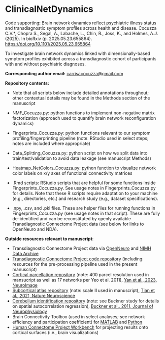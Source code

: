 # ClinicalNetDynamics

Code supporting: Brain network dynamics reflect psychiatric illness status and transdiagnostic symptom profiles across health and disease. Cocuzza C.V.*, Chopra S., Segal, A., Labache, L., Chin, R., Joss, K., and Holmes, A.J. (2025). 
In bioRxiv (p. 2025.05.23.655864). https://doi.org/10.1101/2025.05.23.655864

To investigate brain network dynamics linked with dimensionally-based symptom profiles exhibited across a transdiagnostic cohort of participants with and without psychiatric diagnoses. 

**Corresponding author email:** carrisacocuzza@gmail.com

**Repository contents:**
* Note that all scripts below include detailed annotations throughout; other contextual details may be found in the Methods section of the manuscript
  
* NMF_Cocuzza.py: python functions to implement non-negative matrix factorization (approach used to quantify brain network reconfiguration dynamics)
  
* Fingerprints_Cocuzza.py: python functions relevant to our symptom profiling/fingerprinting pipeline (note: RStudio used in select steps; notes are included where appropriate)
  
* Data_Splitting_Cocuzza.py: python script on how we split data into train/test/validation to avoid data leakage (see manuscript Methods)
  
* Heatmap_NetColors_Cocuzza.py: python function to visualize network color labels on x/y axes of functional connectivity matrices
  
* .Rmd scripts: RStudio scripts that are helpful for some functions inside Fingerprints_Cocuzza.py. See usage notes in Fingerprints_Cocuzza.py for details. Note that these R scripts require adaptation to your machine (e.g., directories, etc.) and research study (e.g., dataset specifications).
  
* .npy, .csv, and .pkl files. These are helper files for running functions in Fingerprints_Cocuzza.py (see usage notes in that script). These are fully de-identified and can be reconstituted by openly available Transdiagnostic Connectome Project data (see below for links to OpenNeuro and NDA). 

**Outside resources relevant to manuscript:**
* Transdiagnostic Connectome Project data via [OpenNeuro](https://openneuro.org/datasets/ds005237) and [NIMH Data Archive](https://nda.nih.gov/study.html?id=2932)
* [Transdiagnostic Connectome Project code repository](https://github.com/HolmesLab/TransdiagnosticConnectomeProject) (including resources for the pre-processing pipeline used in the present manuscript)
* [Cortical parcellation repository](https://github.com/ThomasYeoLab/CBIG/tree/master/stable_projects/brain_parcellation/Yan2023_homotopic) (note: 400 parcel resolution used in mansucript as well as 17 networks per Yeo et al. 2011), [Yan et al., 2023, NeuroImage](https://www.sciencedirect.com/science/article/pii/S1053811923001568?via%3Dihub)
* [Subcortical atlas repository](https://github.com/yetianmed/subcortex?tab=readme-ov-file) (note: scale II used in manuscript), [Tian et al., 2021, Nature Neuroscience](https://www.nature.com/articles/s41593-020-00711-6.epdf?sharing_token=Fzk9fg_oTs49l2_4GcFHvtRgN0jAjWel9jnR3ZoTv0OcoEh_rWSSGTYcOuTVFJlvyoz7cKiJgYmHRlYIGzAnNt5tMyMZIXn3xdgdMC_wzDAONIDh5m0cUiLGzNChnEK_AHqVJl2Qrno8-hzk8CanTnXjGX3rRfZX3WXgTLew1oE%3D)
* [Cerebellum identification repository](https://github.com/DiedrichsenLab/cerebellar_atlases/tree/master/Buckner_2011) (note: see Buckner study for details on spatial autocorrelation regression), [Buckner et al., 2011, Journal of Neurophysiology](https://pubmed.ncbi.nlm.nih.gov/21795627/)
* Brain Connectivity Toolbox (used in select analyses; see network efficiency and participation coefficient) for [MATLAB](https://sites.google.com/site/bctnet/) and [Python](https://pypi.org/project/bctpy/)
* [Human Connectome Project Workbench](https://www.humanconnectome.org/software/connectome-workbench) for projecting results onto cortical surfaces (i.e., brain visualizations)
